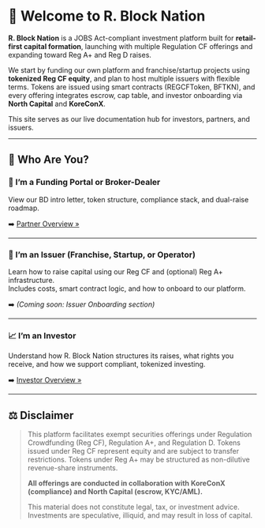 # 👋 Welcome to R. Block Nation

**R. Block Nation** is a JOBS Act-compliant investment platform built for **retail-first capital formation**, launching with multiple Regulation CF offerings and expanding toward Reg A+ and Reg D raises.

We start by funding our own platform and franchise/startup projects using **tokenized Reg CF equity**, and plan to host multiple issuers with flexible terms. Tokens are issued using smart contracts (REGCFToken, BFTKN), and every offering integrates escrow, cap table, and investor onboarding via **North Capital** and **KoreConX**.

This site serves as our live documentation hub for investors, partners, and issuers.

---

## 🧭 Who Are You?

### 🧩 I’m a Funding Portal or Broker-Dealer

View our BD intro letter, token structure, compliance stack, and dual-raise roadmap.

➡️ [Partner Overview »](ForPartners/PartnerHome.md)

---

### 🧠 I’m an Issuer (Franchise, Startup, or Operator)

Learn how to raise capital using our Reg CF and (optional) Reg A+ infrastructure.  
Includes costs, smart contract logic, and how to onboard to our platform.

➡️ *(Coming soon: Issuer Onboarding section)*

---

### 📈 I’m an Investor

Understand how R. Block Nation structures its raises, what rights you receive, and how we support compliant, tokenized investing.

➡️ [Investor Overview »](ForInvestors/overview.md)

---

## ⚖️ Disclaimer

> This platform facilitates exempt securities offerings under Regulation Crowdfunding (Reg CF), Regulation A+, and Regulation D. Tokens issued under Reg CF represent equity and are subject to transfer restrictions. Tokens under Reg A+ may be structured as non-dilutive revenue-share instruments.
>
> **All offerings are conducted in collaboration with KoreConX (compliance) and North Capital (escrow, KYC/AML).**
>
> This material does not constitute legal, tax, or investment advice. Investments are speculative, illiquid, and may result in loss of capital.

